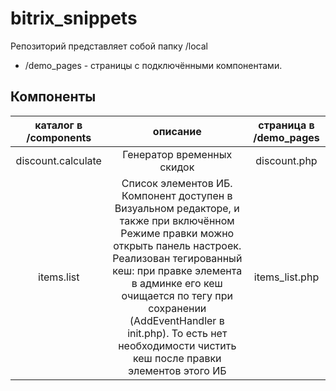 # bitrix_snippets
Репозиторий представляет собой папку /local

- /demo_pages - страницы с подключёнными компонентами.
## Компоненты
| **каталог в /components** |                                                                                                                                                                **описание**                                                                                                                                                                 | **страница в /demo_pages** |
|:-------------------------:|:-------------------------------------------------------------------------------------------------------------------------------------------------------------------------------------------------------------------------------------------------------------------------------------------------------------------------------------------:|:--------------------------:|
|    discount.calculate     |                                                                                                                                                         Генератор временных скидок                                                                                                                                                          |        discount.php        |
|        items.list         | Список элементов ИБ. Компонент доступен в Визуальном редакторе, и также при включённом Режиме правки можно открыть панель настроек. Реализован тегированный кеш: при правке элемента в админке его кеш очищается по тегу при сохранении (AddEventHandler в init.php). То есть нет необходимости чистить кеш после правки элементов этого ИБ |       items_list.php       |
